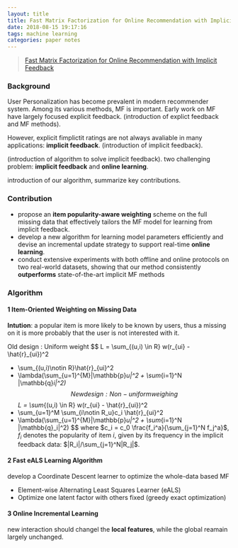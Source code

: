```yaml
---
layout: title
title: Fast Matrix Factorization for Online Recommendation with Implicit Feedback
date: 2018-08-15 19:17:16
tags: machine learning
categories: paper notes
---
```


> [Fast Matrix Factorization for Online Recommendation with Implicit Feedback](https://www.comp.nus.edu.sg/~xiangnan/papers/sigir16-eals-cm.pdf)

<!--- more --->

### Background

User Personalization has become prevalent in modern recommender system. Among its various methods, MF is important. Early work on MF have largely focused explicit feedback. (introduction of explict feedback and MF methods).

However, explicit fimplictit ratings are not always avaliable in many applications: **implicit feedback**. (introduction of implicit feedback).

(introduction of algorithm to solve implicit feedback). two challenging problem: **implicit feedback** and **online  learning**.

introduction of our algorithm, summarize key contributions.

### Contribution

- propose an **item popularity-aware weighting** scheme on the full missing data that effectively tailors the MF model for learning from implicit feedback.  
- develop a new algorithm for learning model parameters efficiently and devise an incremental update strategy to support real-time **online learning**.
- conduct extensive experiments with both offline and online protocols on two real-world datasets, showing that our method consistently **outperforms** state-of-the-art implicit MF methods

### Algorithm

#### 1 Item-Oriented Weighting on Missing Data

**Intution**: a popular item is more likely to be known by users, thus a missing on it is more probably that the user is not interested with it. 

Old design : Uniform weight
$$
L = \sum_{(u,i) \in R} w(r_{ui} - \hat{r}_{ui})^2
+ \sum_{(u,i)\notin R}\hat{r}_{ui}^2
+ \lambda(\sum_{u=1}^{M}\|\mathbb{p}_u\|^2 + \sum_{i=1}^N \|\mathbb{q}_i\|^2)
$$
New design: Non-uniform weighing 
$$
L = \sum_{(u,i) \in R} w(r_{ui} - \hat{r}_{ui})^2
+ \sum_{u=1}^M \sum_{i\notin R_u}c_i \hat{r}_{ui}^2
+ \lambda(\sum_{u=1}^{M}\|\mathbb{p}_u\|^2 + \sum_{i=1}^N \|\mathbb{q}_i\|^2)
$$
 where $c_i = c_0 \frac{f_i^a}{\sum_{j=1}^N f_j^a}$,  $f_i$ denotes the popularity of item $i$, given by its frequency in the implicit feedback data: $|R_i|/\sum_{j=1}^N|R_j|$.

#### 2 Fast eALS Learning Algorithm

develop a Coordinate Descent learner to optimize the whole-data based MF 

- Element-wise Alternating Least Squares Learner (eALS)
- Optimize one latent factor with others fixed (greedy exact optimization) 

#### 3 Online Incremental Learning

new interaction should changel the **local features**, while the global reamain largely unchanged.



